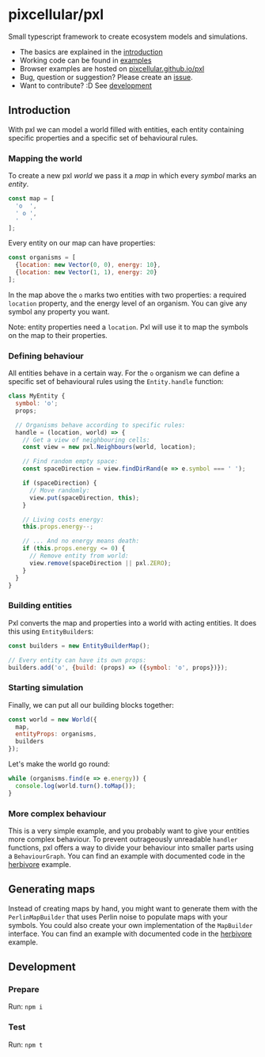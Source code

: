 # pixcellular/pxl

Small typescript framework to create ecosystem models and simulations.

- The basics are explained in the [introduction](#introduction)
- Working code can be found in [examples](https://github.com/pixcellular/pxl/blob/main/examples/)
- Browser examples are hosted on [pixcellular.github.io/pxl](https://pixcellular.github.io/pxl/)
- Bug, question or suggestion? Please create an [issue](https://github.com/pixcellular/pxl/issues).
- Want to contribute? :D See [development](#development)

## Introduction
With pxl we can model a world filled with entities, each entity containing specific properties and a specific set of behavioural rules.

### Mapping the world
To create a new pxl _world_ we pass it a _map_ in which every _symbol_ marks an _entity_.

```js
const map = [
  'o  ',
  ' o ',
  '   '
];
```

Every entity on our map can have properties:
```js
const organisms = [
  {location: new Vector(0, 0), energy: 10},
  {location: new Vector(1, 1), energy: 20}
];
```

In the map above the `o` marks two entities with two properties: a required `location` property, and the energy level of an organism.
You can give any symbol any property you want.

Note: entity properties need a `location`. Pxl will use it to map the symbols on the map to their properties.

###  Defining behaviour

All entities behave in a certain way. For the `o` organism we can define a specific set of behavioural rules using the `Entity.handle` function:

```js
class MyEntity {
  symbol: 'o';
  props;

  // Organisms behave according to specific rules:
  handle = (location, world) => {
    // Get a view of neighbouring cells:
    const view = new pxl.Neighbours(world, location);

    // Find random empty space:
    const spaceDirection = view.findDirRand(e => e.symbol === ' ');

    if (spaceDirection) {
      // Move randomly:
      view.put(spaceDirection, this);
    }

    // Living costs energy:
    this.props.energy--;

    // ... And no energy means death:
    if (this.props.energy <= 0) {
      // Remove entity from world:
      view.remove(spaceDirection || pxl.ZERO);
    }
  }
}
```

### Building entities

Pxl converts the map and properties into a world with acting entities. It does this using `EntityBuilder`s:

```js
const builders = new EntityBuilderMap();

// Every entity can have its own props:
builders.add('o', {build: (props) => ({symbol: 'o', props})});
```

### Starting simulation
Finally, we can put all our building blocks together:

```js
const world = new World({
  map, 
  entityProps: organisms, 
  builders
});
```

Let's make the world go round:
```js
while (organisms.find(e => e.energy)) {
  console.log(world.turn().toMap());
}
```

### More complex behaviour

This is a very simple example, and you probably want to give your entities more complex behaviour. 
To prevent outrageously unreadable `handler` functions, pxl offers a way to divide your behaviour into smaller parts using a `BehaviourGraph`. 
You can find an example with documented code in the [herbivore](https://github.com/pixcellular/pxl/blob/main/examples/herbivore/README.md) example.

## Generating maps

Instead of creating maps by hand, you might want to generate them with the `PerlinMapBuilder` that uses Perlin noise to populate maps with your symbols. 
You could also create your own implementation of the `MapBuilder` interface.
You can find an example with documented code in the [herbivore](https://github.com/pixcellular/pxl/blob/main/examples/herbivore/README.md) example.

## Development

### Prepare
Run: `npm i`

### Test
Run: `npm t`

